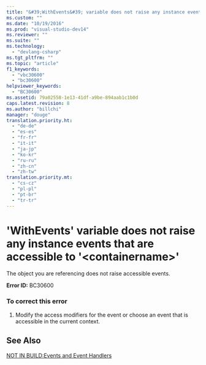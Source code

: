 ```yaml
---
title: "&#39;WithEvents&#39; variable does not raise any instance events that are accessible to &#39;&lt;containername&gt;&#39;"
ms.custom: ""
ms.date: "10/19/2016"
ms.prod: "visual-studio-dev14"
ms.reviewer: ""
ms.suite: ""
ms.technology: 
  - "devlang-csharp"
ms.tgt_pltfrm: ""
ms.topic: "article"
f1_keywords: 
  - "vbc30600"
  - "bc30600"
helpviewer_keywords: 
  - "BC30600"
ms.assetid: 79a02558-1e13-41df-a9be-894aab1c1b0d
caps.latest.revision: 8
ms.author: "billchi"
manager: "douge"
translation.priority.ht: 
  - "de-de"
  - "es-es"
  - "fr-fr"
  - "it-it"
  - "ja-jp"
  - "ko-kr"
  - "ru-ru"
  - "zh-cn"
  - "zh-tw"
translation.priority.mt: 
  - "cs-cz"
  - "pl-pl"
  - "pt-br"
  - "tr-tr"
---
```

# &#39;WithEvents&#39; variable does not raise any instance events that are accessible to &#39;&lt;containername&gt;&#39;
The object you are referencing does not raise accessible events.  
  
 **Error ID:** BC30600  
  
### To correct this error  
  
1.  Modify the access modifiers for the event or choose an event that is accessible in the current context.  
  
## See Also  
 [NOT IN BUILD:Events and Event Handlers](http://msdn.microsoft.com/en-us/95074a0d-1cbc-4221-a95a-964185c7f962)